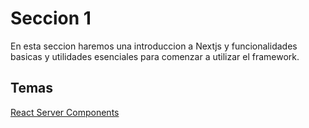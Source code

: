 # Seccion 1

En esta seccion haremos una introduccion a Nextjs
y funcionalidades basicas y utilidades esenciales
para comenzar a utilizar el framework.

## Temas

[React Server Components](./ServerComponents/Readme.md)
